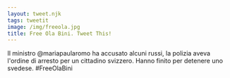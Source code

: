 ```yaml
---
layout: tweet.njk
tags: tweetit
image: /img/freeola.jpg
title: Free Ola Bini. Tweet This!
---
```

Il ministro @mariapaularomo ha accusato alcuni russi, la polizia aveva l'ordine di arresto per un cittadino svizzero. Hanno finito per detenere uno svedese. #FreeOlaBini
